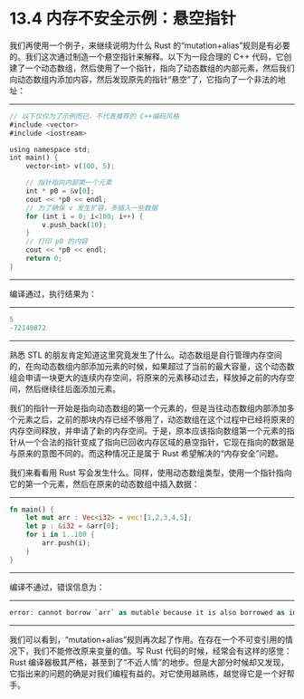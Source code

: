 # 13.4 内存不安全示例：悬空指针

我们再使用一个例子，来继续说明为什么 Rust 的“mutation+alias”规则是有必要的。我们这次通过制造一个悬空指针来解释。以下为一段合理的 C++ 代码，它创建了一个动态数组，然后使用了一个指针，指向了动态数组的内部元素，然后我们向动态数组内添加内容，然后发现原先的指针“悬空”了，它指向了一个非法的地址：

---

```rust
// 以下仅仅为了示例而已，不代表推荐的 C++编码风格
#include <vector>
#include <iostream>

using namespace std;
int main() {
    vector<int> v(100, 5);

    // 指针指向内部第一个元素
    int * p0 = &v[0];
    cout << *p0 << endl;
    // 为了确保 v 发生扩容，多插入一些数据
    for (int i = 0; i<100; i++) {
        v.push_back(10);
    }
    // 打印 p0 的内容
    cout << *p0 << endl;
    return 0;
}
```

---

编译通过，执行结果为：

---

```rust
5
-72140872
```

---

熟悉 STL 的朋友肯定知道这里究竟发生了什么。动态数组是自行管理内存空间的，在向动态数组内部添加元素的时候，如果超过了当前的最大容量，这个动态数组会申请一块更大的连续内存空间，将原来的元素移动过去，释放掉之前的内存空间，然后继续往后面添加元素。

我们的指针一开始是指向动态数组的第一个元素的，但是当往动态数组内部添加多个元素之后，之前的那块内存已经不够用了，动态数组在这个过程中已经将原来的内存空间释放，并申请了新的内存空间。于是，原本应该指向数组第一个元素的指针从一个合法的指针变成了指向已回收内存区域的悬空指针，它现在指向的数据是与原来的意图不同的。而这种情况正是属于 Rust 希望解决的“内存安全”问题。

我们来看看用 Rust 写会发生什么。同样，使用动态数组类型，使用一个指针指向它的第一个元素，然后在原来的动态数组中插入数据：

---

```rust
fn main() {
    let mut arr : Vec<i32> = vec![1,2,3,4,5];
    let p : &i32 = &arr[0];
    for i in 1..100 {
        arr.push(i);
    }
}
```

---

编译不通过，错误信息为：

---

```rust
error: cannot borrow `arr` as mutable because it is also borrowed as immutable
```

---

我们可以看到，“mutation+alias”规则再次起了作用。在存在一个不可变引用的情况下，我们不能修改原来变量的值。写 Rust 代码的时候，经常会有这样的感觉：Rust 编译器极其严格，甚至到了“不近人情”的地步。但是大部分时候却又发现，它指出来的问题的确是对我们编程有益的。对它使用越熟练，越觉得它是一个好帮手。
